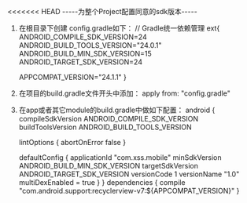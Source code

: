 <<<<<<< HEAD
-----为整个Project配置同意的sdk版本-----
1. 在根目录下创建 config.gradle如下：
// Gradle统一依赖管理
ext{
    ANDROID_COMPILE_SDK_VERSION=24
    ANDROID_BUILD_TOOLS_VERSION="24.0.1"
    ANDROID_BUILD_MIN_SDK_VERSION=15
    ANDROID_TARGET_SDK_VERSION=24

    APPCOMPAT_VERSION="24.1.1"
}
2. 在项目的build.gradle文件开头中添加：
apply from: "config.gradle"
3. 在app或者其它module的build.gradle中做如下配置：
android {
    compileSdkVersion ANDROID_COMPILE_SDK_VERSION
    buildToolsVersion ANDROID_BUILD_TOOLS_VERSION

    lintOptions {
        abortOnError false
    }

    defaultConfig {
        applicationId "com.xss.mobile"
        minSdkVersion ANDROID_BUILD_MIN_SDK_VERSION
        targetSdkVersion ANDROID_TARGET_SDK_VERSION
        versionCode 1
        versionName "1.0"
        multiDexEnabled = true
    }
}
dependencies {
    compile "com.android.support:recyclerview-v7:${APPCOMPAT_VERSION}"
}

